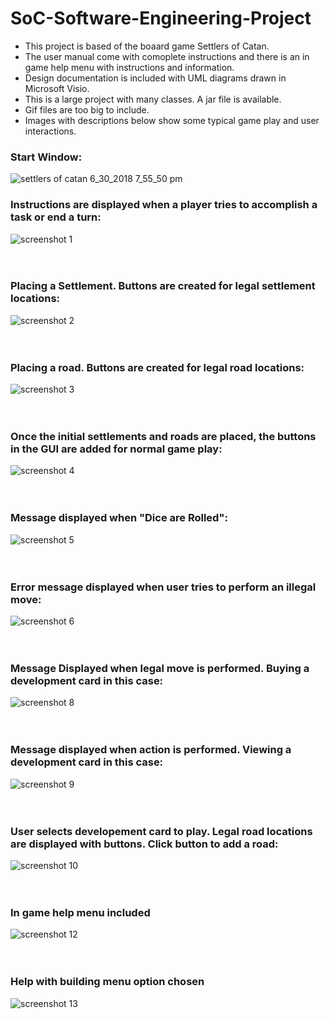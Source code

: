 # SoC-Software-Engineering-Project
- This project is based of the boaard game Settlers of Catan. 
- The user manual come with comoplete instructions and there is an in game help menu with instructions and information.
- Design documentation is included with UML diagrams drawn in Microsoft Visio.
- This is a large project with many classes. A jar file is available.
- Gif files are too big to include.
- Images with descriptions below show some typical game play and user interactions.

### Start Window:

![settlers of catan 6_30_2018 7_55_50 pm](https://user-images.githubusercontent.com/24630618/42130358-012c814a-7ca0-11e8-93c4-14c3d6a46e2c.png)

### Instructions are displayed when a player tries to accomplish a task or end a turn:
![screenshot 1](https://user-images.githubusercontent.com/24630618/42173570-bdef6ea4-7ddc-11e8-9165-9e26e7c9f240.png)
<br><br><br>
### Placing a Settlement. Buttons are created for legal settlement locations:
![screenshot 2](https://user-images.githubusercontent.com/24630618/42173757-4e5876ca-7ddd-11e8-97d7-4dfc260f5b22.png)
<br><br><br>
### Placing a road. Buttons are created for legal road locations:
![screenshot 3](https://user-images.githubusercontent.com/24630618/42173746-4d015bf2-7ddd-11e8-98c2-f8872d653c56.png)
<br><br><br>
### Once the initial settlements and roads are placed, the buttons in the GUI are added for normal game play:
![screenshot 4](https://user-images.githubusercontent.com/24630618/42173747-4d1ab0f2-7ddd-11e8-9940-75db9dad073b.png)
<br><br><br>
### Message displayed when "Dice are Rolled":
![screenshot 5](https://user-images.githubusercontent.com/24630618/42173748-4d30d85a-7ddd-11e8-8d6f-b12e61769698.png)
<br><br><br>
### Error message displayed when user tries to perform an illegal move:
![screenshot 6](https://user-images.githubusercontent.com/24630618/42173749-4d4dbfe2-7ddd-11e8-9722-568b45646d6b.png)
<br><br><br>
### Message Displayed when legal move is performed. Buying a development card in this case:
![screenshot 8](https://user-images.githubusercontent.com/24630618/42173751-4d7e5850-7ddd-11e8-84dd-d7e9c8819baf.png)
<br><br><br>
### Message displayed when action is performed. Viewing a development card in this case:
![screenshot 9](https://user-images.githubusercontent.com/24630618/42173752-4d99c19e-7ddd-11e8-8a89-3649376c5c7a.png)
<br><br><br>
### User selects developement card to play. Legal road locations are displayed with buttons. Click button to add a road:
![screenshot 10](https://user-images.githubusercontent.com/24630618/42173754-4db75f1a-7ddd-11e8-8d36-0ca35e49f827.png)
<br><br><br>
### In game help menu included
![screenshot 12](https://user-images.githubusercontent.com/24630618/42175020-5fd847c8-7de1-11e8-9230-33e84383f9cc.png)
<br><br><br>
### Help with building menu option chosen
![screenshot 13](https://user-images.githubusercontent.com/24630618/42175021-5ff7a6b8-7de1-11e8-9171-a9d69b4dbef8.png)
